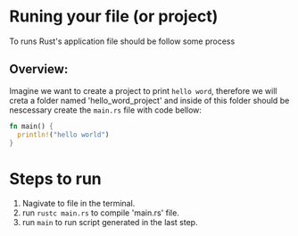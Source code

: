 # Runing your file (or project)
To runs Rust's application file should be follow some process

## Overview:
Imagine we want to create a project to print `hello word`, therefore we will creta a folder
named 'hello_word_project' and inside of this folder should be nescessary create the `main.rs` file
with code bellow:
```rust
fn main() {
  println!("hello world")
}
```

# Steps to run
1. Nagivate to file in the terminal.
2. run `rustc main.rs` to compile 'main.rs' file.
3. run `main` to run script generated in the last step.